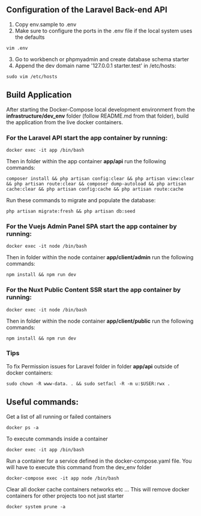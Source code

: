 ## Configuration of the Laravel Back-end API

1. Copy env.sample to .env
2. Make sure to configure the ports in the .env file if the local system uses the defaults
```shell
vim .env
```
3. Go to workbench or phpmyadmin and create database schema starter
4. Append the dev domain name '127.0.0.1   starter.test' in /etc/hosts:
```shell
sudo vim /etc/hosts
```

## Build Application

After starting the Docker-Compose local development environment from the **infrastructure/dev_env** folder (follow README.md from that folder), build the application from the live docker containers.

### For the Laravel API start the app container by running:
```shell
docker exec -it app /bin/bash
```
Then in folder within the app container **app/api** run the following commands:
```shell
composer install && php artisan config:clear && php artisan view:clear && php artisan route:clear && composer dump-autoload && php artisan cache:clear && php artisan config:cache && php artisan route:cache
```
Run these commands to migrate and populate the database:
```shell
php artisan migrate:fresh && php artisan db:seed
```

### For the Vuejs Admin Panel SPA start the app container by running:
```shell
docker exec -it node /bin/bash
```
Then in folder within the node container **app/client/admin** run the following commands:
```shell
npm install && npm run dev
```

### For the Nuxt Public Content SSR start the app container by running:
```shell
docker exec -it node /bin/bash
```
Then in folder within the node container **app/client/public** run the following commands:
```shell
npm install && npm run dev
```

### Tips

To fix Permission issues for Laravel folder in folder **app/api** outside of docker containers:
```shell
sudo chown -R www-data. . && sudo setfacl -R -m u:$USER:rwx .
```

## Useful commands:

Get a list of all running or failed containers
```shell
docker ps -a
```
To execute commands inside a container
```shell
docker exec -it app /bin/bash
```
Run a container for a service defined in the docker-compose.yaml file. You will have to execute this command from the dev_env folder
```shell
docker-compose exec -it app node /bin/bash
```
Clear all docker cache containers networks etc ... This will remove docker containers for other projects too not just starter
```shell
docker system prune -a
```
